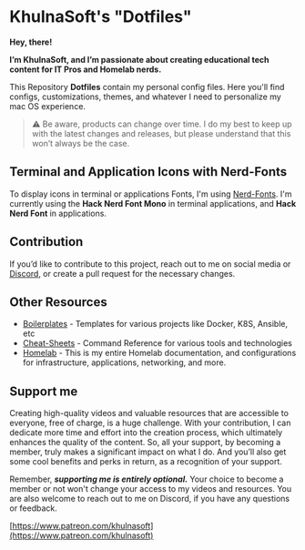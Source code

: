 # KhulnaSoft's "Dotfiles"

**Hey, there!**

**I’m KhulnaSoft, and I’m passionate about creating educational tech content for IT Pros and Homelab nerds.**

This Repository **Dotfiles** contain my personal config files. Here you'll find configs, customizations, themes, and whatever I need to personalize my mac OS experience.

> :warning: Be aware, products can change over time. I do my best to keep up with the latest changes and releases, but please understand that this won’t always be the case.

## Terminal and Application Icons with Nerd-Fonts

To display icons in terminal or applications Fonts, I'm using [Nerd-Fonts](https://www.nerdfonts.com). I'm currently using the **Hack Nerd Font Mono** in terminal applications, and **Hack Nerd Font** in applications.

## Contribution

If you’d like to contribute to this project, reach out to me on social media or [Discord](https://khulnasoft.de/discord), or create a pull request for the necessary changes.

## Other Resources

- [Boilerplates](https://github.com/khulnasoft/techinfra/tree/develop/boilerplates) - Templates for various projects like Docker, K8S, Ansible, etc
- [Cheat-Sheets](https://github.com/khulnasoft/techinfra/tree/develop/cheat-sheets) - Command Reference for various tools and technologies
- [Homelab](https://github.com/khulnasoft/techinfra/tree/develop/homelab) - This is my entire Homelab documentation, and configurations for infrastructure, applications, networking, and more.
  
## Support me

Creating high-quality videos and valuable resources that are accessible to everyone, free of charge, is a huge challenge. With your contribution, I can dedicate more time and effort into the creation process, which ultimately enhances the quality of the content. So, all your support, by becoming a member, truly makes a significant impact on what I do. And you’ll also get some cool benefits and perks in return, as a recognition of your support.

Remember, ***supporting me is entirely optional.*** Your choice to become a member or not won't change your access to my videos and resources. You are also welcome to reach out to me on Discord, if you have any questions or feedback.

[https://www.patreon.com/khulnasoft](https://www.patreon.com/khulnasoft)
